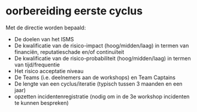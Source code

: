 # oorbereiding eerste cyclus

Met de directie worden bepaald:

* De doelen van het ISMS
* De kwalificatie van de risico-impact (hoog/midden/laag) in termen van financiën, reputatieschade en/of continuïteit
* De kwalificatie van de risico-probabiliteit (hoog/midden/laag) in termen van tijd/frequentie
* Het risico acceptatie niveau
* De Teams (i.e. deelnemers aan de workshops) en Team Captains
* De lengte van een cyclus/iteratie (typisch tussen 3 maanden en een jaar)
* opzetten incidentenregistratie (nodig om in de 3e workshop incidenten te kunnen bespreken)
